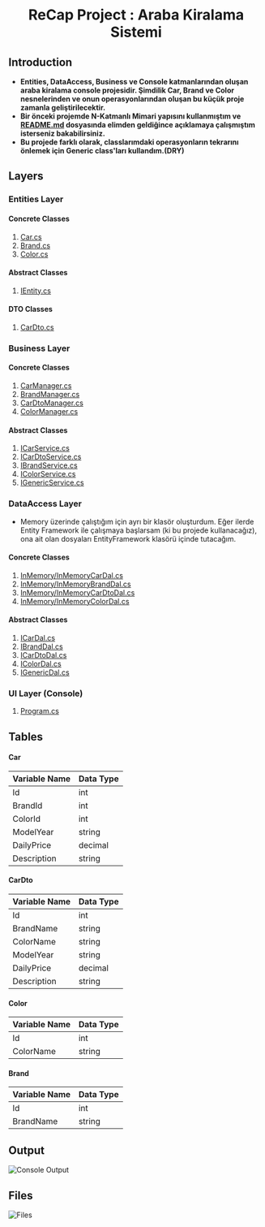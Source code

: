 <h1 align="center">ReCap Project : Araba Kiralama Sistemi</h1> 


## Introduction
- **Entities, DataAccess, Business ve Console katmanlarından oluşan araba kiralama console projesidir. Şimdilik Car, Brand ve Color nesnelerinden ve onun operasyonlarından oluşan bu küçük proje zamanla geliştirilecektir.**
- **Bir önceki projemde N-Katmanlı Mimari yapısını kullanmıştım ve [README.md](https://github.com/gulceselim/ReCapDemo/blob/master/README.md) dosyasında elimden geldiğince açıklamaya çalışmıştım isterseniz bakabilirsiniz.**
- **Bu projede farklı olarak, classlarımdaki operasyonların tekrarını önlemek için Generic class'ları kullandım.(DRY)**

## Layers
### Entities Layer
#### Concrete Classes
1. [Car.cs](https://github.com/gulceselim/re-cap-project-with-csharp/blob/main/Entities/Concrete/Car.cs)
2. [Brand.cs](https://github.com/gulceselim/re-cap-project-with-csharp/blob/main/Entities/Concrete/Brand.cs)
3. [Color.cs](https://github.com/gulceselim/re-cap-project-with-csharp/blob/main/Entities/Concrete/Color.cs)

#### Abstract Classes
1. [IEntity.cs](https://github.com/gulceselim/re-cap-project-with-csharp/tree/main/Entities/Abstract)

#### DTO Classes
1. [CarDto.cs](https://github.com/gulceselim/re-cap-project-with-csharp/blob/main/Entities/Dto/CarDto.cs)

### Business Layer
#### Concrete Classes
1. [CarManager.cs](https://github.com/gulceselim/re-cap-project-with-csharp/blob/main/Business/Concrete/CarManager.cs)
2. [BrandManager.cs](https://github.com/gulceselim/re-cap-project-with-csharp/blob/main/Business/Concrete/BrandManager.cs)
3. [CarDtoManager.cs](https://github.com/gulceselim/re-cap-project-with-csharp/blob/main/Business/Concrete/CarDtoManager.cs)
4. [ColorManager.cs](https://github.com/gulceselim/re-cap-project-with-csharp/blob/main/Business/Concrete/ColorManager.cs)
  
#### Abstract Classes
1. [ICarService.cs](https://github.com/gulceselim/re-cap-project-with-csharp/blob/main/Business/Abstract/ICarService.cs)
2. [ICarDtoService.cs](https://github.com/gulceselim/re-cap-project-with-csharp/blob/main/Business/Abstract/ICarDtoService.cs)
3. [IBrandService.cs](https://github.com/gulceselim/re-cap-project-with-csharp/blob/main/Business/Abstract/IBrandService.cs)
4. [IColorService.cs](https://github.com/gulceselim/re-cap-project-with-csharp/blob/main/Business/Abstract/IColorService.cs)
5. [IGenericService.cs](https://github.com/gulceselim/re-cap-project-with-csharp/blob/main/Business/Abstract/IGenericService.cs)

### DataAccess Layer
- Memory üzerinde çalıştığım için ayrı bir klasör oluşturdum. Eğer ilerde Entity Framework ile çalışmaya başlarsam (ki bu projede kullanacağız), ona ait olan dosyaları EntityFramework klasörü içinde tutacağım.
#### Concrete Classes
1. [InMemory/InMemoryCarDal.cs](https://github.com/gulceselim/re-cap-project-with-csharp/blob/main/DataAccess/Concrete/InMemory/InMemoryCarDal.cs)
2. [InMemory/InMemoryBrandDal.cs](https://github.com/gulceselim/re-cap-project-with-csharp/blob/main/DataAccess/Concrete/InMemory/InMemoryBrandDal.cs)
3. [InMemory/InMemoryCarDtoDal.cs](https://github.com/gulceselim/re-cap-project-with-csharp/blob/main/DataAccess/Concrete/InMemory/InMemoryCarDtoDal.cs)
4. [InMemory/InMemoryColorDal.cs](https://github.com/gulceselim/re-cap-project-with-csharp/blob/main/DataAccess/Concrete/InMemory/InMemoryColorDal.cs)

#### Abstract Classes
1. [ICarDal.cs](https://github.com/gulceselim/re-cap-project-with-csharp/blob/main/DataAccess/Abstract/ICarDal.cs)
2. [IBrandDal.cs](https://github.com/gulceselim/re-cap-project-with-csharp/blob/main/DataAccess/Abstract/IBrandDal.cs)
3. [ICarDtoDal.cs](https://github.com/gulceselim/re-cap-project-with-csharp/blob/main/DataAccess/Abstract/ICarDtoDal.cs)
4. [IColorDal.cs](https://github.com/gulceselim/re-cap-project-with-csharp/blob/main/DataAccess/Abstract/IColorDal.cs)
5. [IGenericDal.cs](https://github.com/gulceselim/re-cap-project-with-csharp/blob/main/DataAccess/Abstract/IGenericDal.cs)
  
### UI Layer (Console)
1. [Program.cs](https://github.com/gulceselim/re-cap-project-with-csharp/blob/main/ConsoleUI/Program.cs)

## Tables
#### Car
Variable Name | Data Type
------------ | -------------
Id | int
BrandId | int
ColorId | int
ModelYear | string
DailyPrice | decimal
Description | string

#### CarDto
Variable Name | Data Type
------------ | -------------
Id | int
BrandName | string
ColorName | string 
ModelYear | string
DailyPrice | decimal
Description | string

#### Color
Variable Name | Data Type
------------ | -------------
Id | int
ColorName | string

#### Brand
Variable Name | Data Type
------------ | -------------
Id | int
BrandName | string

## Output
![Console Output](https://user-images.githubusercontent.com/43720773/106571437-353a5c80-6548-11eb-9e98-fb96dd3cbf7d.jpg)

## Files
![Files](https://user-images.githubusercontent.com/43720773/106573499-c7436480-654a-11eb-9bbf-48e2c5b2c98f.jpg)
